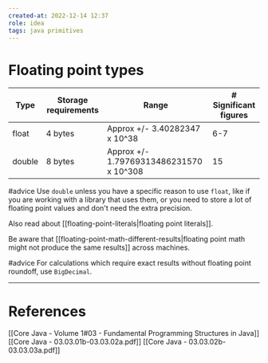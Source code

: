 ```yaml
---
created-at: 2022-12-14 12:37
role: idea
tags: java primitives
---
```


# Floating point types

| Type   | Storage requirements | Range                                   | # Significant figures |
| ------ | -------------------- | --------------------------------------- | --------------------- |
| float  | 4 bytes              | Approx +/- 3.40282347 x 10^38           | 6-7                   |
| double | 8 bytes              | Approx +/- 1.79769313486231570 x 10^308 | 15                    | 

#advice Use `double` unless you have a specific reason to use `float`, like if you are working with a library that uses them, or you need to store a lot of floating point values and don't need the extra precision.

Also read about [[floating-point-literals|floating point literals]].

Be aware that [[floating-point-math-different-results|floating point math might not produce the same results]] across machines.

#advice For calculations which require exact results without floating point roundoff, use `BigDecimal`.

---
# References

[[Core Java - Volume 1#03 - Fundamental Programming Structures in Java]]
[[Core Java - 03.03.01b-03.03.02a.pdf]]
[[Core Java - 03.03.02b-03.03.03a.pdf]]